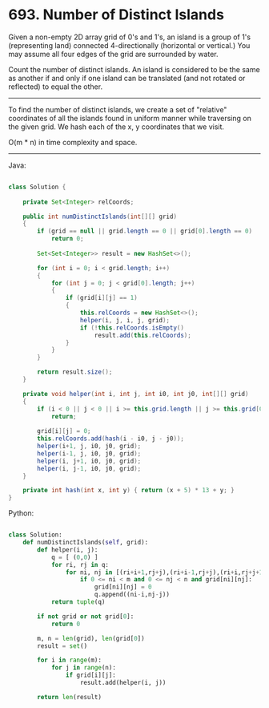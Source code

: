 # 693. Number of Distinct Islands

Given a non-empty 2D array grid of 0's and 1's, an island is a group of 1's
(representing land) connected 4-directionally (horizontal or vertical.) You may
assume all four edges of the grid are surrounded by water.

Count the number of distinct islands. An island is considered to be the same as
another if and only if one island can be translated (and not rotated or
reflected) to equal the other.

---

To find the number of distinct islands, we create a set of "relative"
coordinates of all the islands found in uniform manner while traversing on the
given grid. We hash each of the x, y coordinates that we visit.

O(m * n) in time complexity and space.

---

Java:

```java

class Solution {
    
    private Set<Integer> relCoords;

    public int numDistinctIslands(int[][] grid)
    {
        if (grid == null || grid.length == 0 || grid[0].length == 0)
            return 0;
        
        Set<Set<Integer>> result = new HashSet<>();

        for (int i = 0; i < grid.length; i++)
        {
            for (int j = 0; j < grid[0].length; j++)
            {
                if (grid[i][j] == 1)
                {
                    this.relCoords = new HashSet<>();
                    helper(i, j, i, j, grid);
                    if (!this.relCoords.isEmpty()
                        result.add(this.relCoords);
                }
            }
        }

        return result.size();
    }

    private void helper(int i, int j, int i0, int j0, int[][] grid)
    {
        if (i < 0 || j < 0 || i >= this.grid.length || j >= this.grid[0].length || this.grid[i][j] != 1)
            return;
        
        grid[i][j] = 0;
        this.relCoords.add(hash(i - i0, j - j0));
        helper(i+1, j, i0, j0, grid);
        helper(i-1, j, i0, j0, grid);
        helper(i, j+1, i0, j0, grid);
        helper(i, j-1, i0, j0, grid);
    }

    private int hash(int x, int y) { return (x + 5) * 13 + y; }
}

```

Python:

```python

class Solution:
    def numDistinctIslands(self, grid):
        def helper(i, j):
            q = [ (0,0) ]
            for ri, rj in q:
                for ni, nj in [(ri+i+1,rj+j),(ri+i-1,rj+j),(ri+i,rj+j+1),(ri+i,rj+j-1)]:
                    if 0 <= ni < m and 0 <= nj < n and grid[ni][nj]:
                        grid[ni][nj] = 0
                        q.append((ni-i,nj-j))
            return tuple(q)

        if not grid or not grid[0]:
            return 0

        m, n = len(grid), len(grid[0])
        result = set()

        for i in range(m):
            for j in range(n):
                if grid[i][j]:
                    result.add(helper(i, j))

        return len(result)
```

